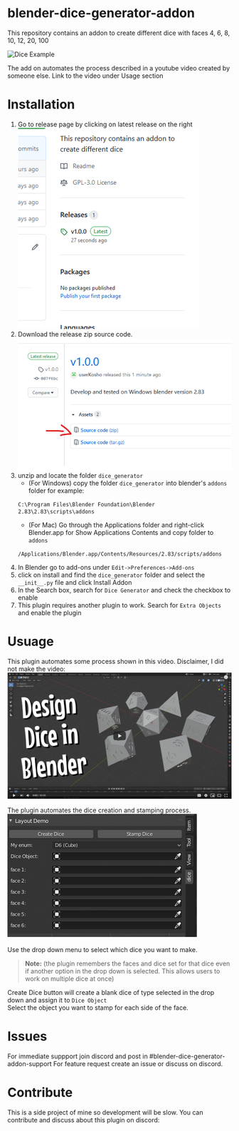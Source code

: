 # blender-dice-generator-addon
This repository contains an addon to create different dice with faces 4, 6, 8, 10, 12, 20, 100

![Dice Example](documents/images/dice_demo.gif)


The add on automates the process described in a youtube video created by someone else. Link to the video under Usage section

# Installation

1. Go to release page by clicking on latest release on the right
    ![Dice Example](documents/images/release.png)
2. Download the release zip source code.
    ![Dice Example](documents/images/download.png)
3. unzip and locate the folder `dice_generator`
   * (For Windows) copy the folder `dice_generator` into blender's `addons` folder 
   for example:
    ```
    C:\Program Files\Blender Foundation\Blender 2.83\2.83\scripts\addons
    ```
    * (For Mac) Go through the Applications folder and right-click Blender.app for Show Applications Contents
    and copy folder to `addons`
    ```
    /Applications/Blender.app/Contents/Resources/2.83/scripts/addons
    ```
4. In Blender go to add-ons under `Edit->Preferences->Add-ons`
5. click on install and find the `dice_generator` folder and select the `__init__.py` file and click Install Addon
6. In the Search box, search for `Dice Generator` and check the checkbox to enable
7. This plugin requires another plugin to work. Search for `Extra Objects` and enable the plugin

# Usuage
This plugin automates some process shown in this video. Disclaimer, I did not make the video:
[![youtube video](documents/images/video.png)](http://www.youtube.com/watch?v=nCowrvfOr3Q "Design Your Own Custom Dice for Free | Blender Tutorial | DIY with Cly Ep. 21")

The plugin automates the dice creation and stamping process.<br/>
![Dice Example](documents/images/panel.png)<br/>
<br/>
Use the drop down menu to select which dice you want to make.<br/>
>**Note:** (the plugin remembers the faces and dice set for that  dice even if another option in the drop down is selected. This allows users to work on multiple dice at once)<br/>

Create Dice button will create a blank dice of type selected in the drop down and assign it to `Dice Object`<br/>
Select the object you want to stamp for each side of the face.

# Issues
For immediate suppport
join discord and post in #blender-dice-generator-addon-support
For feature request create an issue or discuss on discord. 

# Contribute
This is a side project of mine so development will be slow.
You can contribute and discuss about this plugin on discord:
